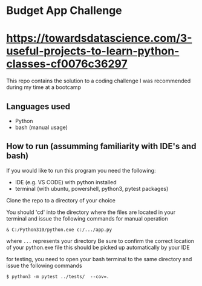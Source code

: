 # Budget App Challenge 
# https://towardsdatascience.com/3-useful-projects-to-learn-python-classes-cf0076c36297

This repo contains the solution to a coding challenge I was recommended during my time at a bootcamp

## Languages used
- Python
- bash (manual usage)

## How to run (assumming familiarity with IDE's and bash)
If you would like to run this program you need the following:
* IDE (e.g. VS CODE) with python installed
* terminal (with ubuntu, powershell, python3, pytest packages)

Clone the repo to a directory of your choice 

You should 'cd' into the directory where the files are located in your terminal
and issue the following commands for manual operation 

` & C:/Python310/python.exe c:/.../app.py `

where `...` represents your directory
Be sure to confirm the correct location of your python.exe file
this should be picked up automatically by your IDE

for testing, you need to open your bash terminal to the same directory and
issue the following commands

`$ python3 -m pytest ../tests/  --cov=.`


